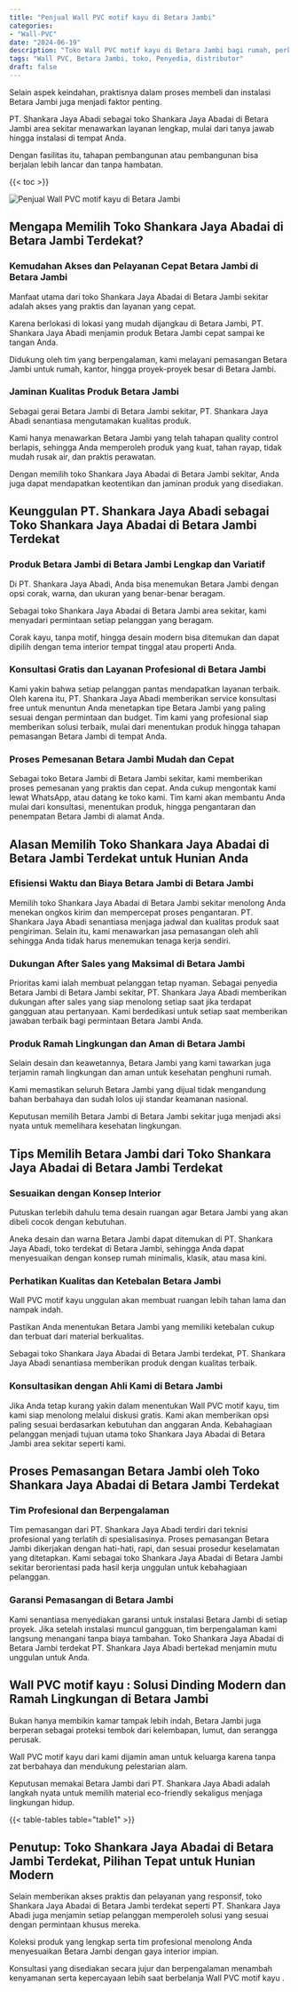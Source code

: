 ```yaml
---
title: "Penjual Wall PVC motif kayu di Betara Jambi"
categories: 
- "Wall-PVC"
date: "2024-06-19"
description: "Toko Wall PVC motif kayu di Betara Jambi bagi rumah, perkantoran, serta ritel. Produk unggulan, variasi motif, warna elegan, beserta layanan pemasangan ditangani oleh teknisi ahli dan jaminan resmi!|Layanan penjualan Wall PVC motif kayu di Betara Jambi bagi keperluan tempat tinggal, kantor, atau gerai, dengan material berkualitas dan penempatan oleh teknisi ahli serta garansi resmi.|Solusi Wall PVC motif kayu di Betara Jambi yang andal bagi rumah, office, dan ritel, bersama material berkualitas dan instalasi oleh teknisi berpengalaman dan kepastian resmi.|Penjualan Wall PVC motif kayu di Betara Jambi untuk rumah, perkantoran, serta ritel, beserta panel terbaik dan pemasangan dikerjakan oleh tim berpengalaman, disertai beserta garansi resmi.}"
tags: "Wall PVC, Betara Jambi, toko, Penyedia, distributor"
draft: false
---
```


Selain aspek keindahan, praktisnya dalam proses membeli dan instalasi Betara Jambi juga menjadi faktor penting.

PT. Shankara Jaya Abadi sebagai toko Shankara Jaya Abadai di Betara Jambi area sekitar menawarkan layanan lengkap, mulai dari tanya jawab hingga instalasi di tempat Anda.

Dengan fasilitas itu, tahapan pembangunan atau pembangunan bisa berjalan lebih lancar dan tanpa hambatan.

{{< toc >}}

![Penjual Wall PVC motif kayu di Betara Jambi](/images/Wall-PVC/Penjual-Wall-PVC-motif-kayu-di-Betara-Jambi.png)


## Mengapa Memilih Toko Shankara Jaya Abadai di Betara Jambi Terdekat?

### Kemudahan Akses dan Pelayanan Cepat Betara Jambi di Betara Jambi

Manfaat utama dari toko Shankara Jaya Abadai di Betara Jambi sekitar adalah akses yang praktis dan layanan yang cepat.

Karena berlokasi di lokasi yang mudah dijangkau di Betara Jambi, PT. Shankara Jaya Abadi menjamin produk Betara Jambi cepat sampai ke tangan Anda.

Didukung oleh tim yang berpengalaman, kami melayani pemasangan Betara Jambi untuk rumah, kantor, hingga proyek-proyek besar di Betara Jambi.

### Jaminan Kualitas Produk Betara Jambi

Sebagai gerai Betara Jambi di Betara Jambi sekitar, PT. Shankara Jaya Abadi senantiasa mengutamakan kualitas produk.

Kami hanya menawarkan Betara Jambi yang telah tahapan quality control berlapis, sehingga Anda memperoleh produk yang kuat, tahan rayap, tidak mudah rusak air, dan praktis perawatan.

Dengan memilih toko Shankara Jaya Abadai di Betara Jambi sekitar, Anda juga dapat mendapatkan keotentikan dan jaminan produk yang disediakan.

## Keunggulan PT. Shankara Jaya Abadi sebagai Toko Shankara Jaya Abadai di Betara Jambi Terdekat

### Produk Betara Jambi di Betara Jambi Lengkap dan Variatif

Di PT. Shankara Jaya Abadi, Anda bisa menemukan Betara Jambi dengan opsi corak, warna, dan ukuran yang benar-benar beragam.

Sebagai toko Shankara Jaya Abadai di Betara Jambi area sekitar, kami menyadari permintaan setiap pelanggan yang beragam.

Corak kayu, tanpa motif, hingga desain modern bisa ditemukan dan dapat dipilih dengan tema interior tempat tinggal atau properti Anda.

### Konsultasi Gratis dan Layanan Profesional di Betara Jambi

Kami yakin bahwa setiap pelanggan pantas mendapatkan layanan terbaik. Oleh karena itu, PT. Shankara Jaya Abadi memberikan service konsultasi free untuk menuntun Anda menetapkan tipe Betara Jambi yang paling sesuai dengan permintaan dan budget. Tim kami yang profesional siap memberikan solusi terbaik, mulai dari menentukan produk hingga tahapan pemasangan Betara Jambi di tempat Anda.

### Proses Pemesanan Betara Jambi Mudah dan Cepat

Sebagai toko Betara Jambi di Betara Jambi sekitar, kami memberikan proses pemesanan yang praktis dan cepat. Anda cukup mengontak kami lewat WhatsApp, atau datang ke toko kami. Tim kami akan membantu Anda mulai dari konsultasi, menentukan produk, hingga pengantaran dan penempatan Betara Jambi di alamat Anda.

## Alasan Memilih Toko Shankara Jaya Abadai di Betara Jambi Terdekat untuk Hunian Anda

### Efisiensi Waktu dan Biaya Betara Jambi di Betara Jambi

Memilih toko Shankara Jaya Abadai di Betara Jambi sekitar menolong Anda menekan ongkos kirim dan mempercepat proses pengantaran. PT. Shankara Jaya Abadi senantiasa menjaga jadwal dan kualitas produk saat pengiriman. Selain itu, kami menawarkan jasa pemasangan oleh ahli sehingga Anda tidak harus menemukan tenaga kerja sendiri.

### Dukungan After Sales yang Maksimal di Betara Jambi

Prioritas kami ialah membuat pelanggan tetap nyaman. Sebagai penyedia Betara Jambi di Betara Jambi sekitar, PT. Shankara Jaya Abadi memberikan dukungan after sales yang siap menolong setiap saat jika terdapat gangguan atau pertanyaan. Kami berdedikasi untuk setiap saat memberikan jawaban terbaik bagi permintaan Betara Jambi Anda.

### Produk Ramah Lingkungan dan Aman di Betara Jambi

Selain desain dan keawetannya, Betara Jambi yang kami tawarkan juga terjamin ramah lingkungan dan aman untuk kesehatan penghuni rumah.

Kami memastikan seluruh Betara Jambi yang dijual tidak mengandung bahan berbahaya dan sudah lolos uji standar keamanan nasional.

Keputusan memilih Betara Jambi di Betara Jambi sekitar juga menjadi aksi nyata untuk memelihara kesehatan lingkungan.

## Tips Memilih Betara Jambi dari Toko Shankara Jaya Abadai di Betara Jambi Terdekat

### Sesuaikan dengan Konsep Interior 

Putuskan terlebih dahulu tema desain ruangan agar Betara Jambi yang akan dibeli cocok dengan kebutuhan.

Aneka desain dan warna Betara Jambi dapat ditemukan di PT. Shankara Jaya Abadi, toko terdekat di Betara Jambi, sehingga Anda dapat menyesuaikan dengan konsep rumah minimalis, klasik, atau masa kini.

### Perhatikan Kualitas dan Ketebalan Betara Jambi

 Wall PVC motif kayu  unggulan akan membuat ruangan lebih tahan lama dan nampak indah.

Pastikan Anda menentukan Betara Jambi yang memiliki ketebalan cukup dan terbuat dari material berkualitas.

Sebagai toko Shankara Jaya Abadai di Betara Jambi terdekat, PT. Shankara Jaya Abadi senantiasa memberikan produk dengan kualitas terbaik.

### Konsultasikan dengan Ahli Kami di Betara Jambi

Jika Anda tetap kurang yakin dalam menentukan Wall PVC motif kayu, tim kami siap menolong melalui diskusi gratis. Kami akan memberikan opsi paling sesuai berdasarkan kebutuhan dan anggaran Anda. Kebahagiaan pelanggan menjadi tujuan utama toko Shankara Jaya Abadai di Betara Jambi area sekitar seperti kami.

## Proses Pemasangan Betara Jambi oleh Toko Shankara Jaya Abadai di Betara Jambi Terdekat

### Tim Profesional dan Berpengalaman

Tim pemasangan dari PT. Shankara Jaya Abadi terdiri dari teknisi profesional yang terlatih di spesialisasinya. Proses pemasangan Betara Jambi dikerjakan dengan hati-hati, rapi, dan sesuai prosedur keselamatan yang ditetapkan. Kami sebagai toko Shankara Jaya Abadai di Betara Jambi sekitar berorientasi pada hasil kerja unggulan untuk kebahagiaan pelanggan.

### Garansi Pemasangan di Betara Jambi

Kami senantiasa menyediakan garansi untuk instalasi Betara Jambi di setiap proyek. Jika setelah instalasi muncul gangguan, tim berpengalaman kami langsung menangani tanpa biaya tambahan. Toko Shankara Jaya Abadai di Betara Jambi terdekat PT. Shankara Jaya Abadi bertekad menjamin mutu unggulan untuk Anda.

##  Wall PVC motif kayu : Solusi Dinding Modern dan Ramah Lingkungan di Betara Jambi

Bukan hanya membikin kamar tampak lebih indah, Betara Jambi juga berperan sebagai proteksi tembok dari kelembapan, lumut, dan serangga perusak.

 Wall PVC motif kayu  dari kami dijamin aman untuk keluarga karena tanpa zat berbahaya dan mendukung pelestarian alam.

Keputusan memakai Betara Jambi dari PT. Shankara Jaya Abadi adalah langkah nyata untuk memilih material eco-friendly sekaligus menjaga lingkungan hidup.

{{< table-tables table="table1" >}}

## Penutup: Toko Shankara Jaya Abadai di Betara Jambi Terdekat, Pilihan Tepat untuk Hunian Modern

Selain memberikan akses praktis dan pelayanan yang responsif, toko Shankara Jaya Abadai di Betara Jambi terdekat seperti PT. Shankara Jaya Abadi juga menjamin setiap pelanggan memperoleh solusi yang sesuai dengan permintaan khusus mereka.

Koleksi produk yang lengkap serta tim profesional menolong Anda menyesuaikan Betara Jambi dengan gaya interior impian.

Konsultasi yang disediakan secara jujur dan berpengalaman menambah kenyamanan serta kepercayaan lebih saat berbelanja  Wall PVC motif kayu .